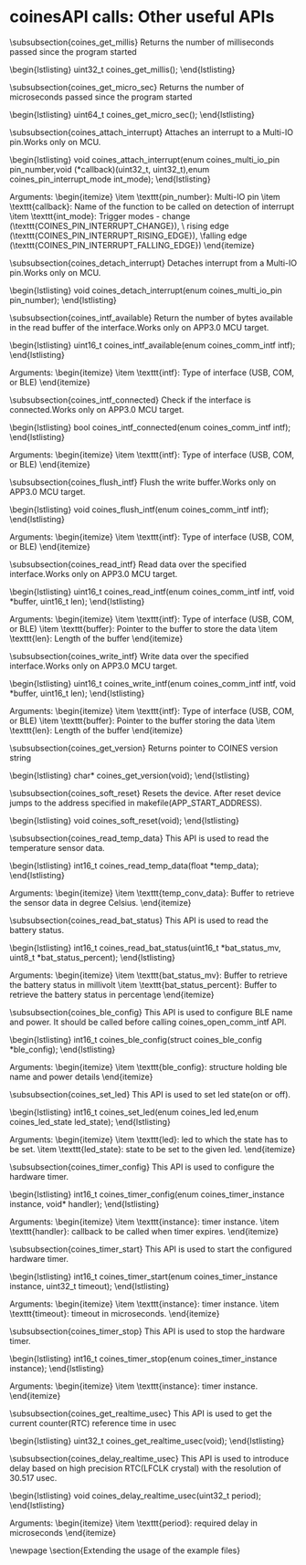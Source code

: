 # coinesAPI calls: Other useful APIs

\subsubsection{coines\_get\_millis}
Returns the number of milliseconds passed since the program started

\begin{lstlisting}
uint32_t coines_get_millis();
\end{lstlisting}

\subsubsection{coines\_get\_micro\_sec}
Returns the number of microseconds passed since the program started

\begin{lstlisting}
uint64_t coines_get_micro_sec();
\end{lstlisting}

\subsubsection{coines\_attach\_interrupt}
Attaches an interrupt to a Multi-IO pin.Works only on MCU.

\begin{lstlisting}
void coines_attach_interrupt(enum coines_multi_io_pin pin_number,void (*callback)(uint32_t, uint32_t),enum coines_pin_interrupt_mode int_mode);
\end{lstlisting}

Arguments:
\begin{itemize}
	\item \texttt{pin\_number}:  Multi-IO pin
	\item \texttt{callback}: Name of the function to be called on detection of interrupt
	\item \texttt{int\_mode}: Trigger modes - change (\texttt{COINES\_PIN\_INTERRUPT\_CHANGE}), \\
	rising edge (\texttt{COINES\_PIN\_INTERRUPT\_RISING\_EDGE}), \\falling edge (\texttt{COINES\_PIN\_INTERRUPT\_FALLING\_EDGE})
\end{itemize}

\subsubsection{coines\_detach\_interrupt}
Detaches interrupt from a Multi-IO pin.Works only on MCU.

\begin{lstlisting}
void coines_detach_interrupt(enum coines_multi_io_pin pin_number);
\end{lstlisting}

\subsubsection{coines\_intf\_available}
Return the number of bytes available in the read buffer of the interface.Works only on APP3.0 MCU target.

\begin{lstlisting}
uint16_t coines_intf_available(enum coines_comm_intf intf);
\end{lstlisting}

Arguments:
\begin{itemize}
	\item \texttt{intf}: Type of interface (USB, COM, or BLE)
\end{itemize}

\subsubsection{coines\_intf\_connected}
Check if the interface is connected.Works only on APP3.0 MCU target.

\begin{lstlisting}
bool coines_intf_connected(enum coines_comm_intf intf);
\end{lstlisting}

Arguments:
\begin{itemize}
	\item \texttt{intf}: Type of interface (USB, COM, or BLE)
\end{itemize}

\subsubsection{coines\_flush\_intf}
Flush the write buffer.Works only on APP3.0 MCU target.

\begin{lstlisting}
void coines_flush_intf(enum coines_comm_intf intf);
\end{lstlisting}

Arguments:
\begin{itemize}
	\item \texttt{intf}: Type of interface (USB, COM, or BLE)
\end{itemize}

\subsubsection{coines\_read\_intf}
Read data over the specified interface.Works only on APP3.0 MCU target.

\begin{lstlisting}
uint16_t coines_read_intf(enum coines_comm_intf intf, void *buffer, uint16_t len);
\end{lstlisting}

Arguments:
\begin{itemize}
	\item \texttt{intf}: Type of interface (USB, COM, or BLE)
	\item \texttt{buffer}: Pointer to the buffer to store the data
	\item \texttt{len}: Length of the buffer
\end{itemize}

\subsubsection{coines\_write\_intf}
Write data over the specified interface.Works only on APP3.0 MCU target.

\begin{lstlisting}
uint16_t coines_write_intf(enum coines_comm_intf intf, void *buffer, uint16_t len);
\end{lstlisting}

Arguments:
\begin{itemize}
	\item \texttt{intf}: Type of interface (USB, COM, or BLE)
	\item \texttt{buffer}: Pointer to the buffer storing the data
	\item \texttt{len}: Length of the buffer
\end{itemize}

\subsubsection{coines\_get\_version}
Returns pointer to COINES version string

\begin{lstlisting}
char* coines_get_version(void);
\end{lstlisting}

\subsubsection{coines\_soft\_reset}
Resets the device. After reset device jumps to the address specified in makefile(APP\_START\_ADDRESS).

\begin{lstlisting}
void coines_soft_reset(void);
\end{lstlisting}

\subsubsection{coines\_read\_temp\_data}
This API is used to read the temperature sensor data.

\begin{lstlisting}
int16_t coines_read_temp_data(float *temp_data);
\end{lstlisting}
        
Arguments:
\begin{itemize}
	\item \texttt{temp\_conv\_data}: Buffer to retrieve the sensor data in degree Celsius.
\end{itemize}

\subsubsection{coines\_read\_bat\_status}
This API is used to read the battery status.

\begin{lstlisting}
int16_t coines_read_bat_status(uint16_t *bat_status_mv, uint8_t *bat_status_percent);
\end{lstlisting}

Arguments:
\begin{itemize}
	\item \texttt{bat\_status\_mv}: Buffer to retrieve the battery status in millivolt
	\item \texttt{bat\_status\_percent}: Buffer to retrieve the battery status in percentage
\end{itemize}

\subsubsection{coines\_ble\_config}
This API is used to configure BLE name and power. It should be called before calling coines\_open\_comm\_intf API.

\begin{lstlisting}
int16_t coines_ble_config(struct coines_ble_config *ble_config);
\end{lstlisting}

Arguments:
\begin{itemize}
	\item \texttt{ble\_config}: structure holding ble name and power details
\end{itemize}

\subsubsection{coines\_set\_led}
 This API is used to set led state(on or off).
 
\begin{lstlisting}
int16_t coines_set_led(enum coines_led led,enum coines_led_state led_state);
\end{lstlisting}

Arguments:
\begin{itemize}
	\item \texttt{led}: led to which the state has to be set.
	\item \texttt{led\_state}: state to be set to the given led.
\end{itemize}

\subsubsection{coines\_timer\_config}
 This API is used to configure the hardware timer.
 
\begin{lstlisting}
int16_t coines_timer_config(enum coines_timer_instance instance, void* handler);
\end{lstlisting}

Arguments:
\begin{itemize}
	\item \texttt{instance}: timer instance.
	\item \texttt{handler}: callback to be called when timer expires.
\end{itemize}

\subsubsection{coines\_timer\_start}
 This API is used to start the configured hardware timer.
 
\begin{lstlisting}
int16_t coines_timer_start(enum coines_timer_instance instance, uint32_t timeout);
\end{lstlisting}

Arguments:
\begin{itemize}
	\item \texttt{instance}: timer instance.
	\item \texttt{timeout}: timeout in microseconds.
\end{itemize}

\subsubsection{coines\_timer\_stop}
 This API is used to stop the  hardware timer.
 
\begin{lstlisting}
int16_t coines_timer_stop(enum coines_timer_instance instance);
\end{lstlisting}

Arguments:
\begin{itemize}
	\item \texttt{instance}: timer instance.
\end{itemize}

\subsubsection{coines\_get\_realtime\_usec}
This API is used to get the current counter(RTC) reference time in usec

\begin{lstlisting}
uint32_t coines_get_realtime_usec(void);
\end{lstlisting}

\subsubsection{coines\_delay\_realtime\_usec}
This API is used to introduce delay based on high precision RTC(LFCLK crystal) with the resolution of 30.517 usec.

\begin{lstlisting}
void coines_delay_realtime_usec(uint32_t period);
\end{lstlisting}

Arguments:
\begin{itemize}
	\item \texttt{period}: required delay in microseconds 
\end{itemize}

\newpage
\section{Extending the usage of the example files}

